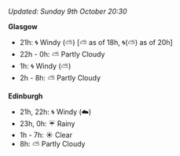 *Updated: Sunday 9th October 20:30*

**Glasgow**

* 21h: :cyclone: Windy (:partly_sunny:) [:partly_sunny: as of 18h, :cyclone:(:partly_sunny:) as of 20h]
* 22h - 0h: :partly_sunny: Partly Cloudy
* 1h: :cyclone: Windy (:partly_sunny:)
* 2h - 8h: :partly_sunny: Partly Cloudy

**Edinburgh**

* 21h, 22h: :cyclone: Windy (:cloud:)
* 23h, 0h: :umbrella: Rainy
* 1h - 7h: :sunny: Clear
* 8h: :partly_sunny: Partly Cloudy
